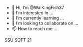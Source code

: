 - 👋 Hi, I’m @WalKingFish37
- 👀 I’m interested in ...
- 🌱 I’m currently learning ...
- 💞️ I’m looking to collaborate on ...
- 📫 How to reach me ...

SSU SOFT 21
